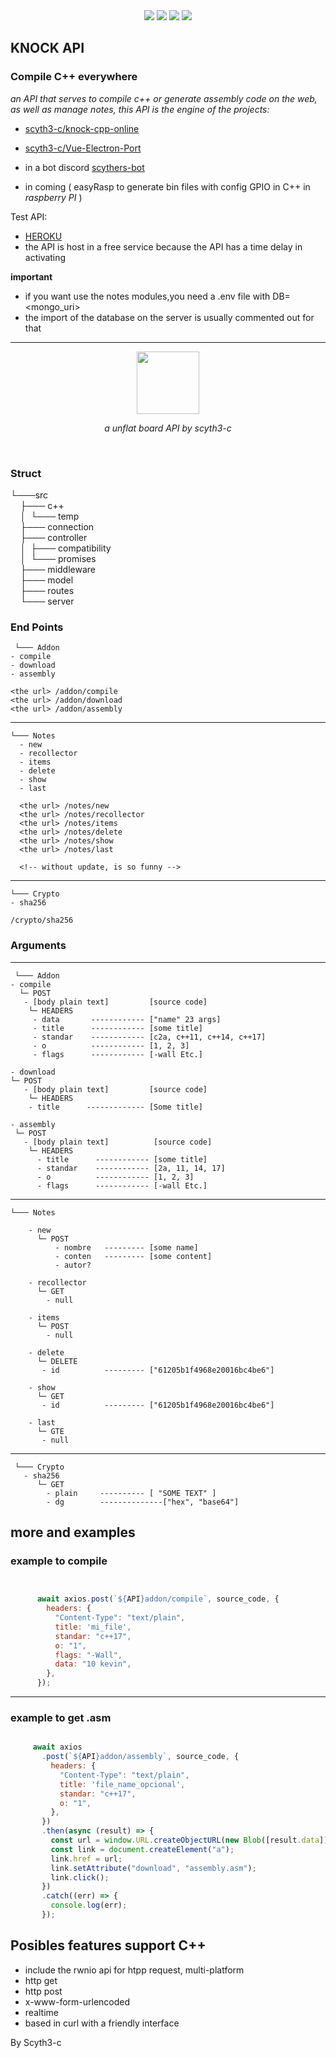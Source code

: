  <div align="center"> 
   <img src="https://img.shields.io/static/v1?label=update in&message=A Week&color=success">
   <img src="https://img.shields.io/static/v1?label=version&message=1.0.0&color=green">
   <img src="https://img.shields.io/static/v1?label=licence&message=MIT&color=red">
   <img src="https://img.shields.io/static/v1?label=CONTRIBUTIONS&message=ALL WELCOME&color=green"> 
 </div>
 
 ## KNOCK API 
 
 ### Compile C++ everywhere
 
 _an API that serves to compile c++ or generate assembly code on the web, as well as manage notes, this API is the engine of the projects:_
 
- [scyth3-c/knock-cpp-online](https://github.com/scyth3-c/knock-cpp-online) <br>
- [scyth3-c/Vue-Electron-Port](https://github.com/scyth3-c/Vue-Electron-Port) <br/>

- in a bot discord [scythers-bot](https://github.com/scyth3-c/scythers-bot)
- in coming ( easyRasp to generate bin files with config GPIO in C++ in _raspberry PI_ )
 
 Test API: 
  - [HEROKU](https://radiant-dusk-88409.herokuapp.com/) <br>
  - the API is host in a free service because the API has a time delay in activating
 
 **important**
  - if you want use the notes modules,you need a .env file with DB=<mongo_uri> 
  - the import of the database on the server is usually commented out for that
 
 
 <hr/>

<div align="center">  
  <img src="https://user-images.githubusercontent.com/52190352/168863015-edc58ff4-d110-42ef-b6a2-220931d6e71e.png" width="100px">
 
 _a unflat board API by scyth3-c_
 
</div>

<br/>
 
 ### Struct 
 
 └───src <br/>
 &nbsp;&nbsp;&nbsp;&nbsp;├─── c++<br/>
 &nbsp;&nbsp;&nbsp;&nbsp;│&nbsp;   └─── temp<br/>
 &nbsp;&nbsp;&nbsp;&nbsp;├─── connection<br/>
 &nbsp;&nbsp;&nbsp;&nbsp;├─── controller<br/>
 &nbsp;&nbsp;&nbsp;&nbsp;│&nbsp;   ├─── compatibility<br/>
 &nbsp;&nbsp;&nbsp;&nbsp;│&nbsp;   └─── promises<br/>
 &nbsp;&nbsp;&nbsp;&nbsp;├─── middleware<br/>
 &nbsp;&nbsp;&nbsp;&nbsp;├─── model<br/>
 &nbsp;&nbsp;&nbsp;&nbsp;├─── routes<br/>
 &nbsp;&nbsp;&nbsp;&nbsp;└─── server<br/>
    
   
 ### End Points
    
     └─── Addon
    - compile
    - download 
    - assembly
    
    <the url> /addon/compile
    <the url> /addon/download
    <the url> /addon/assembly
    
   <hr/>
       
    └─── Notes 
      - new
      - recollector
      - items
      - delete
      - show
      - last
      
      <the url> /notes/new
      <the url> /notes/recollector
      <the url> /notes/items
      <the url> /notes/delete
      <the url> /notes/show
      <the url> /notes/last
      
      <!-- without update, is so funny -->
   
    
   <hr/>
   
    └─── Crypto
    - sha256
      
    /crypto/sha256
  
  
  
 ### Arguments
 
  <hr/>
   
     └─── Addon
    - compile
      └─ POST
       - [body plain text]         [source code]
        └─ HEADERS    
         - data       ------------ ["name" 23 args]
         - title      ------------ [some title]
         - standar    ------------ [c2a, c++11, c++14, c++17]
         - o          ------------ [1, 2, 3]
         - flags      ------------ [-wall Etc.]
   
    - download 
    └─ POST
       - [body plain text]         [source code]
        └─ HEADERS
        - title      ------------- [Some title]                      
        
    - assembly
     └─ POST
       - [body plain text]          [source code]
        └─ HEADERS    
          - title      ------------ [some title]
          - standar    ------------ [2a, 11, 14, 17]
          - o          ------------ [1, 2, 3]
          - flags      ------------ [-wall Etc.]
         
         
   <hr/>
   
 
    └─── Notes 
    
        - new
          └─ POST 
              - nombre   --------- [some name]
              - conten   --------- [some content]
              - autor?
        
        - recollector
          └─ GET
            - null
          
        - items
          └─ POST
            - null
            
        - delete
          └─ DELETE
           - id          --------- ["61205b1f4968e20016bc4be6"] 
           
        - show
          └─ GET 
           - id          --------- ["61205b1f4968e20016bc4be6"] 
        
        - last
          └─ GTE
           - null
   
   <hr>
   
     └─── Crypto
       - sha256 
          └─ GET
            - plain     ---------- [ "SOME TEXT" ]
            - dg        --------------["hex", "base64"]
 
 
 ## more and examples
 
 ### example to compile

``` javascript


      await axios.post(`${API}addon/compile`, source_code, {
        headers: {
          "Content-Type": "text/plain",
          title: 'mi_file',
          standar: "c++17",
          o: "1",
          flags: "-Wall",
          data: "10 kevin",
        },
      });


```
 <hr/>

### example to get .asm

 ``` javascript

      await axios
        .post(`${API}addon/assembly`, source_code, {
          headers: {
            "Content-Type": "text/plain",
            title: 'file_name_opcional',
            standar: "c++17",
            o: "1",
          },
        })
        .then(async (result) => {
          const url = window.URL.createObjectURL(new Blob([result.data]));
          const link = document.createElement("a");
          link.href = url;
          link.setAttribute("download", "assembly.asm");
          link.click();
        })
        .catch((err) => {
          console.log(err);
        });
 
 ```
 
 
 
 
 
 
## Posibles features support C++ 

- include the rwnio api for htpp request, multi-platform
- http get 
- http post
- x-www-form-urlencoded
- realtime
- based in curl with a friendly interface
 
 By Scyth3-c



